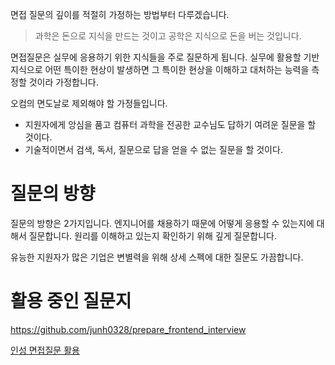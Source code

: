 <!-- 초고 -->

면접 질문의 깊이를 적절히 가정하는 방법부터 다루겠습니다.

> 과학은 돈으로 지식을 만드는 것이고 공학은 지식으로 돈을 버는 것입니다.

면접질문은 실무에 응용하기 위한 지식들을 주로 질문하게 됩니다. 실무에 활용할 기반지식으로 어떤 특이한 현상이 발생하면 그 특이한 현상을 이해하고 대처하는 능력을 측정할 것이라 가정합니다. <!-- 이것은 비전공자 양산형 프론트엔드 엔지니어가 내려야 할 가정입니다. -->

오컴의 면도날로 제외해야 할 가정들입니다.

- 지원자에게 앙심을 품고 컴퓨터 과학을 전공한 교수님도 답하기 여려운 질문을 할 것이다.
- 기술적이면서 검색, 독서, 질문으로 답을 얻을 수 없는 질문을 할 것이다.

<!-- 그냥 받는 느낌이지만 비전공자는 보통 이때 CS 지식이 많이 쌓입니다. -->

# 질문의 방향

질문의 방향은 2가지입니다. 엔지니어를 채용하기 때문에 어떻게 응용할 수 있는지에 대해서 질문합니다. 원리를 이해하고 있는지 확인하기 위해 깊게 질문합니다.

유능한 지원자가 많은 기업은 변별력을 위해 상세 스펙에 대한 질문도 가끔합니다.

<!-- 예외도 존재합니다. 지원자가 엄청 많고 탈락사유를 억지로 만들어내기 위해서 프로그래밍 경험상 접하기 어려운 상세 스펙을 질문할 수 있습니다. -->

# 활용 중인 질문지

https://github.com/junh0328/prepare_frontend_interview

[인성 면접질문 활용](https://teamsparta.notion.site/50-4199e37f6e10400594ea836c69659666)
